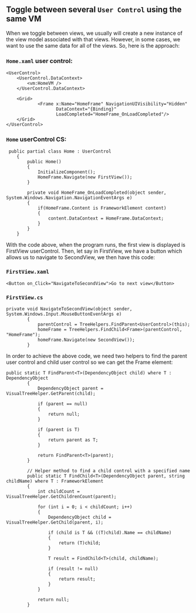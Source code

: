 ## Toggle between several `User Control` using the same VM
When we toggle between views, we usually will create a new instance of the view model associated with that views. However, in some cases, we want to use the same data for all of the views. So, here is the approach:

### `Home.xaml` user control:
```
<UserControl>    
    <UserControl.DataContext>
        <vm:HomeVM />
    </UserControl.DataContext>

    <Grid>
            <Frame x:Name="HomeFrame" NavigationUIVisibility="Hidden"
                   DataContext="{Binding}"
                   LoadCompleted="HomeFrame_OnLoadCompleted"/>
    </Grid>
</UserControl>
```

### `Home` userControl CS:
```
 public partial class Home : UserControl
    {
        public Home()
        {
            InitializeComponent();
            HomeFrame.Navigate(new FirstView());
        }

        private void HomeFrame_OnLoadCompleted(object sender, System.Windows.Navigation.NavigationEventArgs e)
        {
            if(HomeFrame.Content is FrameworkElement content)
            {
                content.DataContext = HomeFrame.DataContext;
            }
        }
    }
```

With the code above, when the program runs, the first view is displayed is FirstView userControl. 
Then, let say in FirstView, we have a button which allows us to navigate to SecondView, we then have this code:
### `FirstView.xaml`
```
<Button on_Click="NavigateToSecondView">Go to next view</Button>
```

### `FirstView.cs`
```
private void NavigateToSecondView(object sender, System.Windows.Input.MouseButtonEventArgs e)
        {
            parentControl = TreeHelpers.FindParent<UserControl>(this);
            homeFrame = TreeHelpers.FindChild<Frame>(parentControl, "HomeFrame");
            homeFrame.Navigate(new SecondView());
        }
```

In order to achieve the above code, we need two helpers to find the parent user control and child user control so we can get the Frame element:
```
public static T FindParent<T>(DependencyObject child) where T : DependencyObject
        {
            DependencyObject parent = VisualTreeHelper.GetParent(child);

            if (parent == null)
            {
                return null;
            }

            if (parent is T)
            {
                return parent as T;
            }

            return FindParent<T>(parent);
        }

        // Helper method to find a child control with a specified name
        public static T FindChild<T>(DependencyObject parent, string childName) where T : FrameworkElement
        {
            int childCount = VisualTreeHelper.GetChildrenCount(parent);

            for (int i = 0; i < childCount; i++)
            {
                DependencyObject child = VisualTreeHelper.GetChild(parent, i);

                if (child is T && ((T)child).Name == childName)
                {
                    return (T)child;
                }

                T result = FindChild<T>(child, childName);

                if (result != null)
                {
                    return result;
                }
            }

            return null;
        }
```

